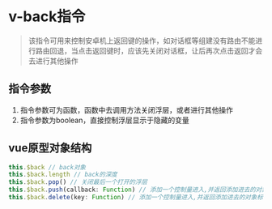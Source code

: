 # v-back指令

> 该指令可用来控制安卓机上返回键的操作，如对话框等组建没有路由不能进行路由回退，当点击返回键时，应该先关闭对话框，让后再次点击返回才会去进行其他操作

## 指令参数
1. 指令参数可为函数，函数中去调用方法关闭浮层，或者进行其他操作
2. 指令参数为boolean，直接控制浮层显示于隐藏的变量

## vue原型对象结构
```javascript
this.$back // back对象
this.$back.length // back的深度
this.$back.pop() // 关闭最后一个打开的浮层
this.$back.push(callback: Function) // 添加一个控制量进入,并返回添加进去的对象标识key
this.$back.delete(key: Function) // 添加一个控制量进入,并返回添加进去的对象标识key
```
